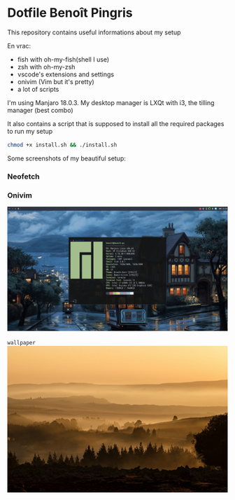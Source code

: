 # Dotfile Benoît Pingris

This repository contains useful informations about my setup

En vrac:
- fish with oh-my-fish(shell I use)
- zsh with oh-my-zsh
- vscode's extensions and settings
- onivim (Vim but it's pretty)
- a lot of scripts

I'm using Manjaro 18.0.3. My desktop manager is LXQt with i3, the tilling manager (best combo)

It also contains a script that is supposed to install all the required packages to run my setup

```bash
chmod +x install.sh && ./install.sh
```

Some screenshots of my beautiful setup:

### Neofetch

### Onivim


![neofetch](https://raw.githubusercontent.com/BenoitPingris/dotfiles/master/images/neofetch.png)

`wallpaper`
![wallpaper](https://raw.githubusercontent.com/BenoitPingris/dotfiles/master/images/landscape.jpg)


